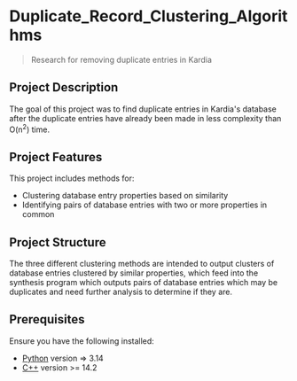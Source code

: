 
# Duplicate_Record_Clustering_Algorithms

> Research for removing duplicate entries in Kardia


## Project Description

The goal of this project was to find duplicate entries in Kardia's database after the duplicate entries have already been made in less complexity than O(n<sup>2</sup>) time.


## Project Features

This project includes methods for:
* Clustering database entry properties based on similarity
* Identifying pairs of database entries with two or more properties in common


## Project Structure
The three different clustering methods are intended to output clusters of database entries clustered by similar properties, which feed into the synthesis program which outputs pairs of database entries which may be duplicates and need further analysis to determine if they are.


## Prerequisites

Ensure you have the following installed:

* [Python](https://www.python.org/) version => 3.14
* [C++](https://gcc.gnu.org) version >= 14.2

